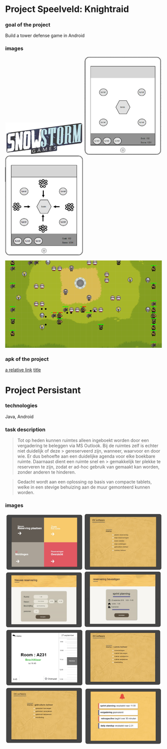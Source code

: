 # Project Speelveld: Knightraid
### goal of the project

Build a tower defense game in Android

### images
<p float="left">
  <img src="/project_speelveld/images/projectlogo.png" width="250" /
<p float="left">
  <img src="/project_speelveld/images/ontwerp1.JPG" width="250" />
  <img src="/project_speelveld/images/ontwerp2.JPG" width="250" />
</p>

![screenshot from the final project](project_speelveld/images/demo.png?raw=true "Title")

### apk of the project
[a relative link](project_speelveld/KnightRaid%20(1).apk)
	[title](https://github.com/strArch/1/blob/43b36f9b857c4f66c6d2e52214501de3c337f5f2/project_speelveld/KnightRaid%20(1).apk)


# Project Persistant

### technologies

Java, Android

### task description

> Tot op heden kunnen ruimtes alleen ingeboekt worden door een vergadering te beleggen via MS Outlook. Bij de ruimtes zelf is echter niet duidelijk of deze            > gereserveerd zijn, wanneer, waarvoor en door wie. Er dus behoefte aan een duidelijke agenda voor elke boekbare ruimte. Daarnaast dient een ruimte snel en          > gemakkelijk ter plekke te reserveren te zijn, zodat er ad-hoc gebruik van gemaakt kan worden, zonder anderen te hinderen.

> Gedacht wordt aan een oplossing op basis van compacte tablets, welke in een stevige behuizing aan de muur
> gemonteerd kunnen worden. 

### images
<p float="left">
  <img src="/project_persistant/images/room_finder_mockup8.jpg" width="250" />
 <img src="/project_persistant/images/room_finder_mockup7.jpg" width="250" />
	 <img src="/project_persistant/images/room_finder_mockup6.jpg" width="250" />
	 <img src="/project_persistant/images/room_finder_mockup5.jpg" width="250" />
	 <img src="/project_persistant/images/room_finder_mockup4.jpg" width="250" />
	 <img src="/project_persistant/images/room_finder_mockup3.jpg" width="250" />
	 <img src="/project_persistant/images/room_finder_mockup_2.jpg" width="250" />
	 <img src="/project_persistant/images/room_finder_mockup1.jpg" width="250" />
</p>
